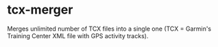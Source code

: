 # tcx-merger
Merges unlimited number of TCX files into a single one (TCX = Garmin's Training Center XML file with GPS activity tracks).
